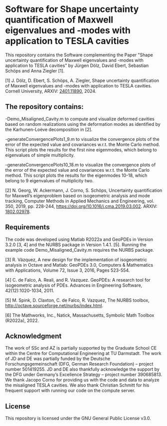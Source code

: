 # Software for Shape uncertainty quantification of Maxwell eigenvalues and -modes with application to TESLA cavities

This repository contains the Software complementing the Paper "Shape uncertainty quantification of Maxwell eigenvalues and -modes with application to TESLA cavities" by Jürgen Dölz, David Ebert, Sebastian Schöps and Anna Ziegler [1].

[1] J. Dölz, D. Ebert, S. Schöps, A. Ziegler, Shape uncertainty quantification of Maxwell eigenvalues and -modes with application to TESLA cavities. Cornell University, ARXIV: [2401.11890](https://arxiv.org/abs/2401.11890), 2024.

## The repository contains: 
-Demo_Misaligned_Cavity.m to compute and visualize deformed cavities based on random realizations using the deformation modes as identified by the Karhunen-Loève decomposition in [2].

-generateConvergencePlots1_9.m to visualize the convergence plots of the error of the expected value and covariances w.r.t. the Monte Carlo method. This script plots the results for the first nine eigenmodes, which belong to eigenvalues of simple multiplicity.

-generateConvergencePlots10_18.m to visualize the convergence plots of the error of the expected value and covariances w.r.t. the Monte Carlo method. This script plots the results for the eigenmodes 10-18, which belong to 9 eigenvalues of multiplicity two.

[2] N. Georg, W. Ackermann, J. Corno, S. Schöps, Uncertainty quantification for Maxwell’s eigenproblem based on isogeometric analysis and mode tracking, Computer Methods in Applied Mechanics and Engineering, vol. 350, 2019, pp. 228-244, https://doi.org/10.1016/j.cma.2019.03.002. ARXIV: [1802.02978](https://arxiv.org/abs/1802.02978).


## Requirements
The code was developed using Matlab R2022a and GeoPDEs in Version 3.2.0 [3, 4] and the NURBS package in Version 1.4.1. [5].
Running the example code Demo_Misaligned_Cavity.m requires the NURBS package.

[3] R. Vázquez, A new design for the implementation of isogeometric analysis in Octave and Matlab: GeoPDEs 3.0, Computers & Mathematics with Applications, Volume 72, Issue 3, 2016, Pages 523-554.

[4] C. de Falco, A. Reali, and R. Vazquez. GeoPDEs: A research tool for isogeometric analysis of PDEs. Advances in Engineering Software, 42(12):1020-1034, 2011.

[5] M. Spink, D. Claxton, C. de Falco, R. Vazquez, The NURBS toolbox, http://octave.sourceforge.net/nurbs/index.html.

[6] The Mathworks, Inc., Natick, Massachusetts, Symbolic Math Toolbox (R2022a), 2022.


## Acknowledgment

The work of SSc and AZ is partially supported by the Graduate School CE within the Centre for Computational Engineering at TU Darmstadt. The work of JD and DE was partially funded by the Deutsche Forschungsgemeinschaft (DFG, German Research Foundation) – project number 501419255. JD and DE also thankfully acknowledge the support by the DFG under Germany’s Excellence Strategy – project number 390685813. We thank Jacopo Corno for providing us with the code and data to analyze the misaligned TESLA cavities. We also thank Christian Schmitt for his frequent support with running our code on the compute server.

## License
This repository is licensed under the GNU General Public License v3.0.
